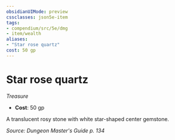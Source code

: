 ```yaml
---
obsidianUIMode: preview
cssclasses: json5e-item
tags:
- compendium/src/5e/dmg
- item/wealth
aliases: 
- "Star rose quartz"
cost: 50 gp
---
```

# Star rose quartz
*Treasure*  

- **Cost**: 50 gp

A translucent rosy stone with white star-shaped center gemstone.

*Source: Dungeon Master's Guide p. 134*